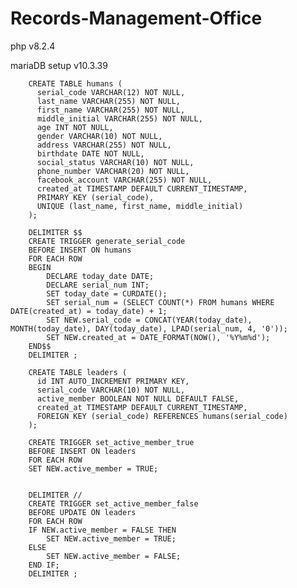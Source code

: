 # Records-Management-Office

php v8.2.4

mariaDB setup v10.3.39

		CREATE TABLE humans (
		  serial_code VARCHAR(12) NOT NULL,
		  last_name VARCHAR(255) NOT NULL,
		  first_name VARCHAR(255) NOT NULL,
		  middle_initial VARCHAR(255) NOT NULL,
		  age INT NOT NULL,
		  gender VARCHAR(10) NOT NULL,
		  address VARCHAR(255) NOT NULL,
		  birthdate DATE NOT NULL,
		  social_status VARCHAR(10) NOT NULL,
		  phone_number VARCHAR(20) NOT NULL,
		  facebook_account VARCHAR(255) NOT NULL,
		  created_at TIMESTAMP DEFAULT CURRENT_TIMESTAMP,
		  PRIMARY KEY (serial_code),
		  UNIQUE (last_name, first_name, middle_initial)
		);
		
		DELIMITER $$
		CREATE TRIGGER generate_serial_code
		BEFORE INSERT ON humans
		FOR EACH ROW
		BEGIN
		    DECLARE today_date DATE;
		    DECLARE serial_num INT;
		    SET today_date = CURDATE();
		    SET serial_num = (SELECT COUNT(*) FROM humans WHERE DATE(created_at) = today_date) + 1;
		    SET NEW.serial_code = CONCAT(YEAR(today_date), MONTH(today_date), DAY(today_date), LPAD(serial_num, 4, '0'));
		    SET NEW.created_at = DATE_FORMAT(NOW(), '%Y%m%d');
		END$$
		DELIMITER ;
		
		CREATE TABLE leaders (
		  id INT AUTO_INCREMENT PRIMARY KEY,
		  serial_code VARCHAR(10) NOT NULL,
		  active_member BOOLEAN NOT NULL DEFAULT FALSE,
		  created_at TIMESTAMP DEFAULT CURRENT_TIMESTAMP,
		  FOREIGN KEY (serial_code) REFERENCES humans(serial_code)
		);
		
		CREATE TRIGGER set_active_member_true
		BEFORE INSERT ON leaders
		FOR EACH ROW
		SET NEW.active_member = TRUE;
		
		
		DELIMITER //
		CREATE TRIGGER set_active_member_false
		BEFORE UPDATE ON leaders
		FOR EACH ROW
		IF NEW.active_member = FALSE THEN
		    SET NEW.active_member = TRUE;
		ELSE
		    SET NEW.active_member = FALSE;
		END IF;
		DELIMITER ;
		
		

